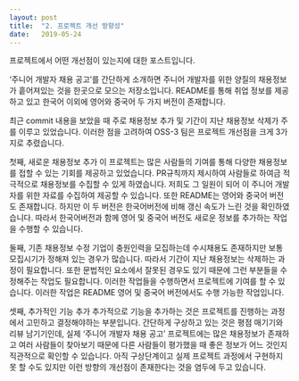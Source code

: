 ```yaml
---
layout: post
title:  "2. 프로젝트 개선 방향성"
date:   2019-05-24
---
```

프로젝트에서 어떤 개선점이 있는지에 대한 포스트입니다.

‘주니어 개발자 채용 공고’를 간단하게 소개하면 주니어 개발자를 위한 양질의 채용정보가 흩어져있는 것을 한곳으로 모으는 저장소입니다. README를 통해 취업 정보를 제공하고 있고 한국어 이외에 영어와 중국어 두 가지 버전이 존재합니다. 

최근 commit 내용을 보았을 때 주로 채용정보 추가 및 기간이 지난 채용정보 삭제가 주를 이루고 있었습니다. 이러한 점을 고려하여 OSS-3 팀은 프로젝트 개선점을 크게 3가지로 추렸습니다.

첫째, 새로운 채용정보 추가
이 프로젝트는 많은 사람들의 기여를 통해 다양한 채용정보를 접할 수 있는 기회를 제공하고 있었습니다. PR규칙까지 제시하여 사람들로 하여금 적극적으로 채용정보를 수집할 수 있게 하였습니다. 저희도 그 일원이 되어 이 주니어 개발자를 위한 자료를 수집하여 제공할 수 있습니다. 또한 README는 영어와 중국어 버전도 존재합니다. 하지만 이 두 버전은 한국어버전에 비해 갱신 속도가 느린 것을 확인하였습니다. 따라서 한국어버전과 함께 영어 및 중국어 버전도 새로운 정보를 추가하는 작업을 수행할 수 있습니다.

둘째, 기존 채용정보 수정
기업이 충원인력을 모집하는데 수시채용도 존재하지만 보통 모집시기가 정해져 있는 경우가 많습니다. 따라서 기간이 지난 채용정보는 삭제하는 과정이 필요합니다. 또한 문법적인 요소에서 잘못된 경우도 있기 때문에 그런 부분들을 수정해주는 작업도 필요합니다. 이러한 작업들을 수행하면서 프로젝트에 기여를 할 수 있습니다. 이러한 작업은 README 영어 및 중국어 버전에서도 수행 가능한 작업입니다.

셋째, 추가적인 기능 추가
추가적으로 기능을 추가하는 것은 프로젝트를 진행하는 과정에서 고민하고 결정해야하는 부분입니다. 간단하게 구상하고 있는 것은 평점 매기기와 리뷰 남기기인데, 실제 ‘주니어 개발자 채용 공고’ 프로젝트에는 많은 채용정보가 존재하고 여러 사람들이 찾아보기 때문에 다른 사람들이 평가했을 때 좋은 정보가 어느 것인지 직관적으로 확인할 수 있습니다. 아직 구상단계이고 실제 프로젝트 과정에서 구현하지 못 할 수도 있지만 이런 방향의 개선점이 존재한다는 것을 염두에 두고 있습니다.

